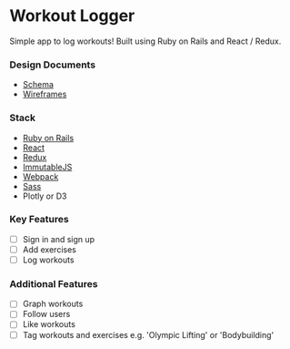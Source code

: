 # Workout Logger

Simple app to log workouts! Built using Ruby on Rails and React / Redux.

### Design Documents
- [Schema](./docs/schema.md)
- [Wireframes](./docs/wireframe.md)

### Stack
- [Ruby on Rails](http://rubyonrails.org)
- [React](https://facebook.github.io/react/)
- [Redux](https://github.com/rackt/redux)
- [ImmutableJS](https://facebook.github.io/immutable-js/)
- [Webpack](https://webpack.github.io/)
- [Sass](http://sass-lang.com/)
- Plotly or D3

### Key Features
- [ ] Sign in and sign up
- [ ] Add exercises
- [ ] Log workouts

### Additional Features
- [ ] Graph workouts
- [ ] Follow users
- [ ] Like workouts
- [ ] Tag workouts and exercises e.g. 'Olympic Lifting' or 'Bodybuilding'
